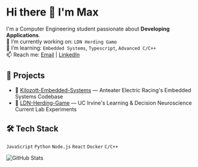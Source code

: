 # Hi there 👋 I'm Max

I'm a Computer Engineering student passionate about **Developing Applications**.  
🔭 I’m currently working on: `LDN Herding Game`  
🌱 I’m learning: `Embedded Systems`, `Typescript`, `Advanced C/C++`  
📫 Reach me: [Email](mailto:maxtrinh4@gmail.com) | [LinkedIn](https://linkedin.com/in/mtruong4)

## 🚀 Projects
- 🔧 [Kilozott-Embedded-Systems](https://github.com/Anteater-Electric-Racing/embedded) — Anteater Electric Racing's Embedded Systems Codebase
- 🧠 [LDN-Herding-Game](https://github.com/LDN-Lab/LDN-Coding-Hub) — UC Irvine's Learning & Decision Neuroscience Current Lab Experiments

## 🛠️ Tech Stack
`JavaScript` `Python` `Node.js` `React` `Docker` `C/C++`

![GitHub Stats](https://github-readme-stats.vercel.app/api?username=maximillionare2030&show_icons=true&theme=radical)
